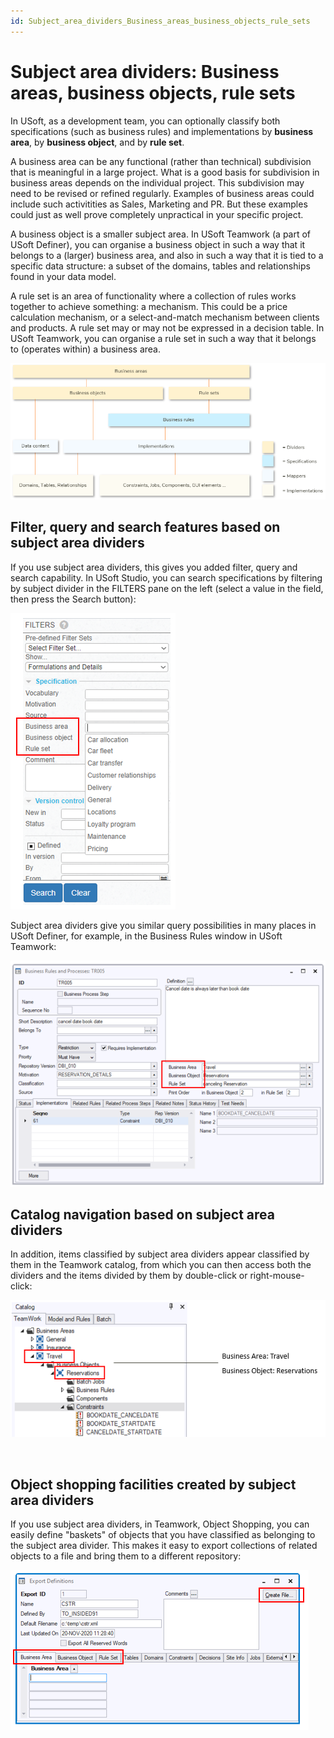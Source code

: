 ```yaml
---
id: Subject_area_dividers_Business_areas_business_objects_rule_sets
---
```


# Subject area dividers: Business areas, business objects, rule sets

In USoft, as a development team, you can optionally classify both specifications (such as business rules) and implementations by **business area**, by **business object**, and by **rule set**.

A business area can be any functional (rather than technical) subdivision that is meaningful in a large project. What is a good basis for subdivision in business areas depends on the individual project. This subdivision may need to be revised or refined regularly. Examples of business areas could include such activitities as Sales, Marketing and PR. But these examples could just as well prove completely unpractical in your specific project.

A business object is a smaller subject area. In USoft Teamwork (a part of USoft Definer), you can organise a business object in such a way that it belongs to a (larger) business area, and also in such a way that it is tied to a specific data structure: a subset of the domains, tables and relationships found in your data model.

A rule set is an area of functionality where a collection of rules works together to achieve something: a mechanism. This could be a price calculation mechanism, or a select-and-match mechanism between clients and products. A rule set may or may not be expressed in a decision table. In USoft Teamwork, you can organise a rule set in such a way that it belongs to (operates within) a business area.

![](./assets/69b9794a-f841-46cf-bc03-c68755317d51.png)

## Filter, query and search features based on subject area dividers

If you use subject area dividers, this gives you added filter, query and search capability. In USoft Studio, you can search specifications by filtering by subject divider in the FILTERS pane on the left (select a value in the field, then press the Search button):

![](./assets/4fb7c157-ef9e-43ba-bdbb-c906ed2c6e20.png)

Subject area dividers give you similar query possibilities in many places in USoft Definer, for example, in the Business Rules window in USoft Teamwork:

![](./assets/c9d80664-715f-4c2e-977b-873e5c000920.png)

## Catalog navigation based on subject area dividers

In addition, items classified by subject area dividers appear classified by them in the Teamwork catalog, from which you can then access both the dividers and the items divided by them by double-click or right-mouse-click:

![](./assets/57393f66-5518-4db3-a000-007ee48ef2fb.png)

 

## Object shopping facilities created by subject area dividers

If you use subject area dividers, in Teamwork, Object Shopping, you can easily define "baskets" of objects that you have classified as belonging to the subject area divider. This makes it easy to export collections of related objects to a file and bring them to a different repository:

![](./assets/aefa61bb-afc7-4ff2-975b-f9587dd403b8.png)

 